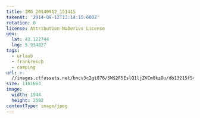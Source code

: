 ```yaml
---
title: IMG_20140912_151415
takenAt: '2014-09-12T13:14:15.000Z'
rotation: 0
license: Attribution-NoDerivs License
geo:
  lat: 43.122744
  lng: 5.934827
tags:
  - urlaub
  - frankreich
  - camping
url: >-
  //images.ctfassets.net/bncv3c2gt878/5WS2F5EslQ1ljZVCm0kzOu/db13215f5422e8efdb71a85f1bced65b/img_20140912_151415_27697077073_o
size: 1161663
image:
  width: 1944
  height: 2592
contentType: image/jpeg
---
```



